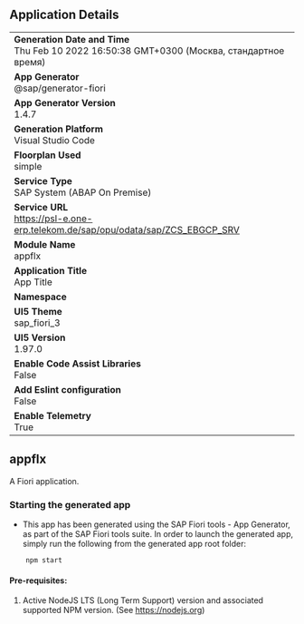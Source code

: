 ## Application Details
|               |
| ------------- |
|**Generation Date and Time**<br>Thu Feb 10 2022 16:50:38 GMT+0300 (Москва, стандартное время)|
|**App Generator**<br>@sap/generator-fiori|
|**App Generator Version**<br>1.4.7|
|**Generation Platform**<br>Visual Studio Code|
|**Floorplan Used**<br>simple|
|**Service Type**<br>SAP System (ABAP On Premise)|
|**Service URL**<br>https://psl-e.one-erp.telekom.de/sap/opu/odata/sap/ZCS_EBGCP_SRV
|**Module Name**<br>appflx|
|**Application Title**<br>App Title|
|**Namespace**<br>|
|**UI5 Theme**<br>sap_fiori_3|
|**UI5 Version**<br>1.97.0|
|**Enable Code Assist Libraries**<br>False|
|**Add Eslint configuration**<br>False|
|**Enable Telemetry**<br>True|

## appflx

A Fiori application.

### Starting the generated app

-   This app has been generated using the SAP Fiori tools - App Generator, as part of the SAP Fiori tools suite.  In order to launch the generated app, simply run the following from the generated app root folder:

```
    npm start
```

#### Pre-requisites:

1. Active NodeJS LTS (Long Term Support) version and associated supported NPM version.  (See https://nodejs.org)


